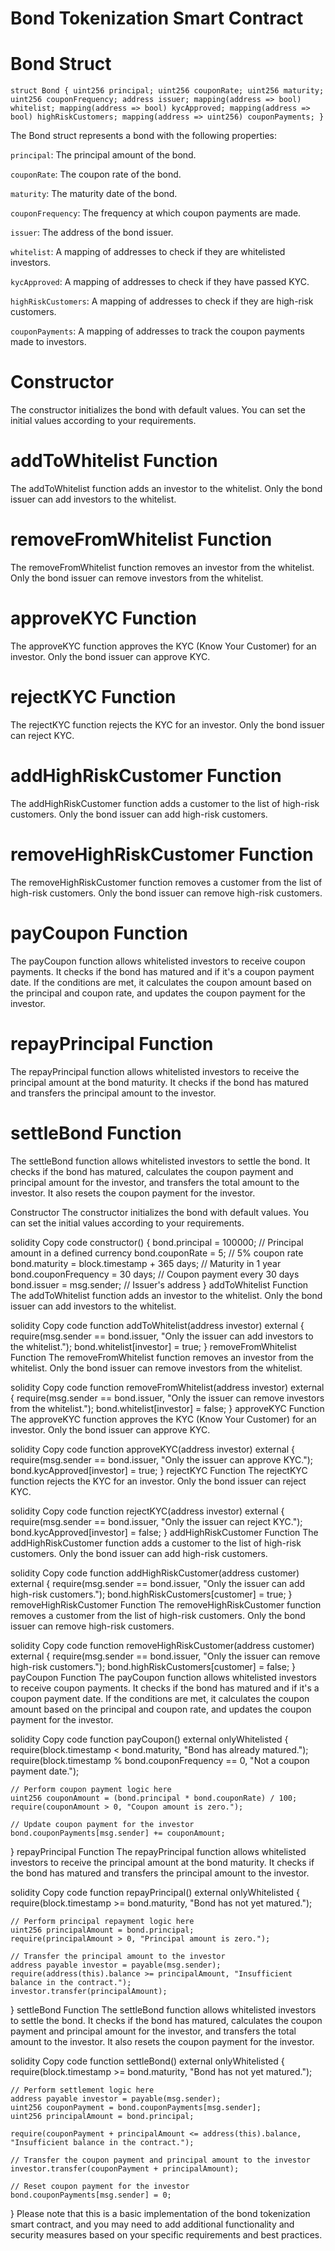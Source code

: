 # Bond Tokenization Smart Contract

# Bond Struct

`struct Bond {
    uint256 principal;
    uint256 couponRate;
    uint256 maturity;
    uint256 couponFrequency;
    address issuer;
    mapping(address => bool) whitelist;
    mapping(address => bool) kycApproved;
    mapping(address => bool) highRiskCustomers;
    mapping(address => uint256) couponPayments;
}`

The Bond struct represents a bond with the following properties:

`principal`: The principal amount of the bond.

`couponRate`: The coupon rate of the bond.

`maturity`: The maturity date of the bond.

`couponFrequency`: The frequency at which coupon payments are made.

`issuer`: The address of the bond issuer.

`whitelist`: A mapping of addresses to check if they are whitelisted investors.

`kycApproved`: A mapping of addresses to check if they have passed KYC.

`highRiskCustomers`: A mapping of addresses to check if they are high-risk customers.

`couponPayments`: A mapping of addresses to track the coupon payments made to investors.


# Constructor
The constructor initializes the bond with default values. You can set the initial values according to your requirements.

# addToWhitelist Function
The addToWhitelist function adds an investor to the whitelist. Only the bond issuer can add investors to the whitelist.

# removeFromWhitelist Function
The removeFromWhitelist function removes an investor from the whitelist. Only the bond issuer can remove investors from the whitelist.

# approveKYC Function
The approveKYC function approves the KYC (Know Your Customer) for an investor. Only the bond issuer can approve KYC.

# rejectKYC Function
The rejectKYC function rejects the KYC for an investor. Only the bond issuer can reject KYC.

# addHighRiskCustomer Function
The addHighRiskCustomer function adds a customer to the list of high-risk customers. Only the bond issuer can add high-risk customers.

# removeHighRiskCustomer Function
The removeHighRiskCustomer function removes a customer from the list of high-risk customers. Only the bond issuer can remove high-risk customers.

# payCoupon Function
The payCoupon function allows whitelisted investors to receive coupon payments. It checks if the bond has matured and if it's a coupon payment date. If the conditions are met, it calculates the coupon amount based on the principal and coupon rate, and updates the coupon payment for the investor.

# repayPrincipal Function
The repayPrincipal function allows whitelisted investors to receive the principal amount at the bond maturity. It checks if the bond has matured and transfers the principal amount to the investor.

# settleBond Function
The settleBond function allows whitelisted investors to settle the bond. It checks if the bond has matured, calculates the coupon payment and principal amount for the investor, and transfers the total amount to the investor. It also resets the coupon payment for the investor.


Constructor
The constructor initializes the bond with default values. You can set the initial values according to your requirements.

solidity
Copy code
constructor() {
    bond.principal = 100000; // Principal amount in a defined currency
    bond.couponRate = 5; // 5% coupon rate
    bond.maturity = block.timestamp + 365 days; // Maturity in 1 year
    bond.couponFrequency = 30 days; // Coupon payment every 30 days
    bond.issuer = msg.sender; // Issuer's address
}
addToWhitelist Function
The addToWhitelist function adds an investor to the whitelist. Only the bond issuer can add investors to the whitelist.

solidity
Copy code
function addToWhitelist(address investor) external {
    require(msg.sender == bond.issuer, "Only the issuer can add investors to the whitelist.");
    bond.whitelist[investor] = true;
}
removeFromWhitelist Function
The removeFromWhitelist function removes an investor from the whitelist. Only the bond issuer can remove investors from the whitelist.

solidity
Copy code
function removeFromWhitelist(address investor) external {
    require(msg.sender == bond.issuer, "Only the issuer can remove investors from the whitelist.");
    bond.whitelist[investor] = false;
}
approveKYC Function
The approveKYC function approves the KYC (Know Your Customer) for an investor. Only the bond issuer can approve KYC.

solidity
Copy code
function approveKYC(address investor) external {
    require(msg.sender == bond.issuer, "Only the issuer can approve KYC.");
    bond.kycApproved[investor] = true;
}
rejectKYC Function
The rejectKYC function rejects the KYC for an investor. Only the bond issuer can reject KYC.

solidity
Copy code
function rejectKYC(address investor) external {
    require(msg.sender == bond.issuer, "Only the issuer can reject KYC.");
    bond.kycApproved[investor] = false;
}
addHighRiskCustomer Function
The addHighRiskCustomer function adds a customer to the list of high-risk customers. Only the bond issuer can add high-risk customers.

solidity
Copy code
function addHighRiskCustomer(address customer) external {
    require(msg.sender == bond.issuer, "Only the issuer can add high-risk customers.");
    bond.highRiskCustomers[customer] = true;
}
removeHighRiskCustomer Function
The removeHighRiskCustomer function removes a customer from the list of high-risk customers. Only the bond issuer can remove high-risk customers.

solidity
Copy code
function removeHighRiskCustomer(address customer) external {
    require(msg.sender == bond.issuer, "Only the issuer can remove high-risk customers.");
    bond.highRiskCustomers[customer] = false;
}
payCoupon Function
The payCoupon function allows whitelisted investors to receive coupon payments. It checks if the bond has matured and if it's a coupon payment date. If the conditions are met, it calculates the coupon amount based on the principal and coupon rate, and updates the coupon payment for the investor.

solidity
Copy code
function payCoupon() external onlyWhitelisted {
    require(block.timestamp < bond.maturity, "Bond has already matured.");
    require(block.timestamp % bond.couponFrequency == 0, "Not a coupon payment date.");

    // Perform coupon payment logic here
    uint256 couponAmount = (bond.principal * bond.couponRate) / 100;
    require(couponAmount > 0, "Coupon amount is zero.");

    // Update coupon payment for the investor
    bond.couponPayments[msg.sender] += couponAmount;
}
repayPrincipal Function
The repayPrincipal function allows whitelisted investors to receive the principal amount at the bond maturity. It checks if the bond has matured and transfers the principal amount to the investor.

solidity
Copy code
function repayPrincipal() external onlyWhitelisted {
    require(block.timestamp >= bond.maturity, "Bond has not yet matured.");

    // Perform principal repayment logic here
    uint256 principalAmount = bond.principal;
    require(principalAmount > 0, "Principal amount is zero.");

    // Transfer the principal amount to the investor
    address payable investor = payable(msg.sender);
    require(address(this).balance >= principalAmount, "Insufficient balance in the contract.");
    investor.transfer(principalAmount);
}
settleBond Function
The settleBond function allows whitelisted investors to settle the bond. It checks if the bond has matured, calculates the coupon payment and principal amount for the investor, and transfers the total amount to the investor. It also resets the coupon payment for the investor.

solidity
Copy code
function settleBond() external onlyWhitelisted {
    require(block.timestamp >= bond.maturity, "Bond has not yet matured.");

    // Perform settlement logic here
    address payable investor = payable(msg.sender);
    uint256 couponPayment = bond.couponPayments[msg.sender];
    uint256 principalAmount = bond.principal;

    require(couponPayment + principalAmount <= address(this).balance, "Insufficient balance in the contract.");

    // Transfer the coupon payment and principal amount to the investor
    investor.transfer(couponPayment + principalAmount);

    // Reset coupon payment for the investor
    bond.couponPayments[msg.sender] = 0;
}
Please note that this is a basic implementation of the bond tokenization smart contract, and you may need to add additional functionality and security measures based on your specific requirements and best practices.
